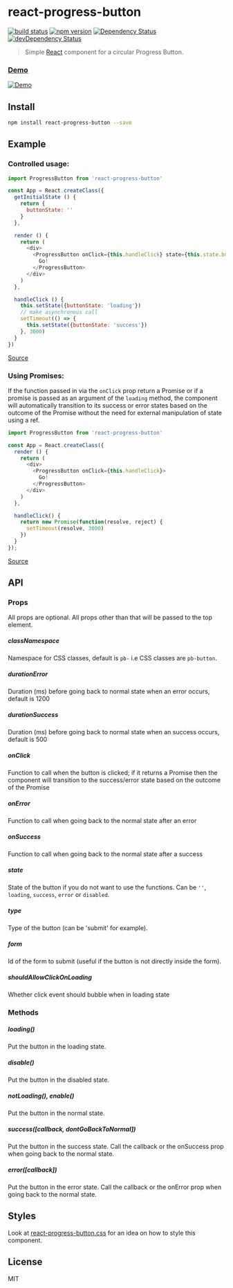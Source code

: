 # react-progress-button

[![build status](https://img.shields.io/travis/mathieudutour/react-progress-button/master.svg?style=flat-square)](https://travis-ci.org/mathieudutour/react-progress-button)
[![npm version](https://img.shields.io/npm/v/react-progress-button.svg?style=flat-square)](https://www.npmjs.com/package/react-progress-button)
[![Dependency Status](https://david-dm.org/mathieudutour/react-progress-button.svg)](https://david-dm.org/mathieudutour/react-progress-button)
[![devDependency Status](https://david-dm.org/mathieudutour/react-progress-button/dev-status.svg)](https://david-dm.org/mathieudutour/react-progress-button#info=devDependencies)

> Simple [React](http://facebook.github.io/react/index.html) component for a circular Progress Button.

### [Demo](https://mathieudutour.github.io/react-progress-button)

[![Demo](https://cdn.rawgit.com/mathieudutour/react-progress-button/master/example/demo.gif "Demo")](https://github.com/mathieudutour/react-progress-button/blob/master/example/index.html)

## Install

```bash
npm install react-progress-button --save
```

## Example

### Controlled usage:

```javascript
import ProgressButton from 'react-progress-button'

const App = React.createClass({
  getInitialState () {
    return {
      buttonState: ''
    }
  },

  render () {
    return (
      <div>
        <ProgressButton onClick={this.handleClick} state={this.state.buttonState}>
          Go!
        </ProgressButton>
      </div>
    )
  },

  handleClick () {
    this.setState({buttonState: 'loading'})
    // make asynchronous call
    setTimeout(() => {
      this.setState({buttonState: 'success'})
    }, 3000)
  }
})
```

[Source](https://github.com/mathieudutour/react-progress-button/blob/master/example/index.html)

### Using Promises:

If the function passed in via the `onClick` prop return a Promise or if a promise
is passed as an argument of the `loading` method,
the component will automatically transition to its success or error
states based on the outcome of the Promise without the need for
external manipulation of state using a ref.

```javascript
import ProgressButton from 'react-progress-button'

const App = React.createClass({
  render () {
    return (
      <div>
        <ProgressButton onClick={this.handleClick}>
          Go!
        </ProgressButton>
      </div>
    )
  },

  handleClick() {
    return new Promise(function(resolve, reject) {
      setTimeout(resolve, 3000)
    })
  }
});
```

[Source](https://github.com/mathieudutour/react-progress-button/blob/master/example/index-promises.html)

## API

### Props

All props are optional. All props other than that will be passed to the top element.

##### classNamespace

Namespace for CSS classes, default is `pb-` i.e CSS classes are `pb-button`.

##### durationError

Duration (ms) before going back to normal state when an error occurs,
default is 1200

##### durationSuccess

Duration (ms) before going back to normal state when an success occurs,
default is 500

##### onClick

Function to call when the button is clicked; if it returns a Promise
then the component will transition to the success/error state based on
the outcome of the Promise

##### onError

Function to call when going back to the normal state after an error

##### onSuccess

Function to call when going back to the normal state after a success

##### state

State of the button if you do not want to use the functions. Can be `''`, `loading`, `success`, `error` or `disabled`.

##### type

Type of the button (can be 'submit' for example).

##### form

Id of the form to submit (useful if the button is not directly inside the form).

##### shouldAllowClickOnLoading

Whether click event should bubble when in loading state

### Methods

##### loading()

Put the button in the loading state.

##### disable()

Put the button in the disabled state.

##### notLoading(), enable()

Put the button in the normal state.

##### success([callback, dontGoBackToNormal])

Put the button in the success state. Call the callback or the onSuccess prop when going back to the normal state.

##### error([callback])

Put the button in the error state. Call the callback or the onError prop when going back to the normal state.

## Styles

Look at [react-progress-button.css](https://github.com/mathieudutour/react-progress-button/blob/master/react-progress-button.css) for an idea on how to style this component.

## License

  MIT
